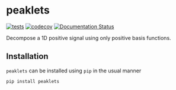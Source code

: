 # peaklets
[![tests](https://github.com/Kankelborg-Group/peaklets/actions/workflows/tests.yml/badge.svg)](https://github.com/Kankelborg-Group/peaklets/actions/workflows/tests.yml)
[![codecov](https://codecov.io/gh/Kankelborg-Group/peaklets/branch/main/graph/badge.svg?token=trmIiTT3iL)](https://codecov.io/gh/Kankelborg-Group/peaklets)
[![Documentation Status](https://readthedocs.org/projects/peaklets/badge/?version=latest)](https://peaklets.readthedocs.io/en/latest/?badge=latest)

Decompose a 1D positive signal using only positive basis functions.

## Installation

`peaklets` can be installed using `pip` in the usual manner
```bash
pip install peaklets
```